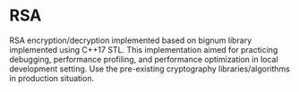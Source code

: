 # RSA

RSA encryption/decryption implemented based on bignum library implemented using C++17 STL. This implementation aimed for practicing debugging, performance profiling, and performance optimization in local development setting. Use the pre-existing cryptography libraries/algorithms in production situation.